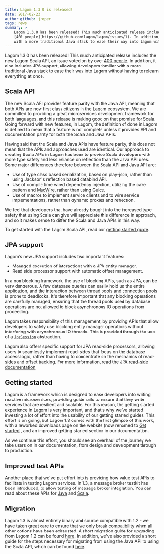 ```yaml
---
title: Lagom 1.3.0 is released!
date: 2017-02-23
author_github: jroper
tags: news
summary: >
    Lagom 1.3.0 has been released! This much anticipated release includes the new Lagom Scala API, an issue voted on by over 
    [400 people](https://github.com/lagom/lagom/issues/1). In addition, it also includes JPA support, allowing developers familiar
    with a more traditional Java stack to ease their way into Lagom without having to relearn everything at once.
---
```


Lagom 1.3.0 has been released! This much anticipated release includes the new Lagom Scala API, an issue voted on by over [400 people](https://github.com/lagom/lagom/issues/1). In addition, it also includes JPA support, allowing developers familiar with a more traditional Java stack to ease their way into Lagom without having to relearn everything at once.

## Scala API

The new Scala API provides feature parity with the Java API, meaning that both APIs are now first class citizens in the Lagom ecosystem. We are committed to providing a great microservices development framework for both languages, and this release is making good on that promise for Scala. Going forward with new features, in Lagom, the definition of done in Lagom is defined to mean that a feature is not complete unless it provides API and documentation parity for both the Scala and Java APIs.

Having said that the Scala and Java APIs have feature parity, this does not mean that the APIs and approaches used are identical. Our approach to creating Scala APIs in Lagom has been to provide Scala developers with more type safety and less reliance on reflection than the Java API uses.  Some major differences therefore between the Scala API and Java API are:

* Use of type class based serialization, based on play-json, rather than using Jackson's reflection based databind API.
* Use of compile time wired dependency injection, utilizing the cake pattern and [MacWire](https://github.com/adamw/macwire), rather than using Guice.
* Use of macros to implement service clients and to wire service implementations, rather than dynamic proxies and reflection.

We feel that developers that have already bought into the increased type safety that using Scala can give will appreciate this difference in approach, and so it makes sense to differ the Scala and Java APIs in this way.

To get started with the Lagom Scala API, read our [getting started guide](http://www.lagomframework.com/documentation/1.3.x/scala/Installation.html).

## JPA support

Lagom's new JPA support includes two important features:

* Managed execution of interactions with a JPA entity manager.
* Read side processor support with automatic offset management.

In a non blocking framework, the use of blocking APIs, such as JPA, can be very dangerous.  A few database queries can easily hold up the entire application, and the interaction between thread pools and connection pools is prone to deadlocks.  It's therefore important that any blocking operations are carefully managed, ensuring that the thread pools used by database operations are not allowed to block asynchronous IO operations from proceeding.

Lagom takes responsibility of this management, by providing APIs that allow developers to safely use blocking entity manager operations without interfering with asynchronous IO threads.  This is provided through the use of a [`JpaSession`](http://www.lagomframework.com/documentation/1.3.x/java/api/index.html?com/lightbend/lagom/javadsl/persistence/jpa/JpaSession.html) abstraction.

Lagom also offers specific support for JPA read-side processors, allowing users to seamlessly implement read-sides that focus on the database access logic, rather than having to concentrate on the mechanics of read-sides and offset tracking.  For more information, read the [JPA read-side documentation](http://www.lagomframework.com/documentation/1.3.x/java/ReadSideJPA.html)

## Getting started

Lagom is a framework which is designed to ease developers into writing reactive microservices, providing guide rails to ensure that they write services that are resilient and scalable.  For this reason, the getting started experience in Lagom is very important, and that's why we've started investing a lot of effort into the usability of our getting started guides.  This effort is on going, but Lagom 1.3 comes with the first glimpse of this work, with a reworked downloads page on the website (now renamed to [Get started](http://www.lagomframework.com/get-started.html)), and an improved getting started section in our documentation.

As we continue this effort, you should see an overhaul of the journey we take users on in our documentation, from design and development through to production.

## Improved test APIs

Another place that we've put effort into is providing how value test APIs to facilitate in testing Lagom services.  In 1.3, a message broker testkit has been introduced, to allow testing of message broker integration.  You can read about these APIs for [Java](http://www.lagomframework.com/documentation/1.3.x/java/MessageBrokerTesting.html) and [Scala](http://www.lagomframework.com/documentation/1.3.x/scala/MessageBrokerTesting.html).

## Migration

Lagom 1.3 is almost entirely binary and source compatible with 1.2 - we have taken great care to ensure that we only break compatibility when all other options have been exhausted. A short migration guide for upgrading from Lagom 1.2 can be found [here](http://www.lagomframework.com/documentation/1.3.x/java/Migration13.html). In addition, we've also provided a short guide for the steps necessary for migrating from using the Java API to using the Scala API, which can be found [here](http://www.lagomframework.com/documentation/1.3.x/scala/Migration13.html).
